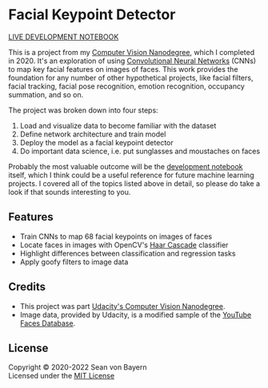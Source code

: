 # Facial Keypoint Detector

[LIVE DEVELOPMENT NOTEBOOK](https://seanvonb.github.io/facial-keypoint-detector/)

This is a project from my [Computer Vision Nanodegree](https://www.udacity.com/course/computer-vision-nanodegree--nd891), which I completed in 2020. It's an exploration of using [Convolutional Neural Networks](https://en.wikipedia.org/wiki/Convolutional_neural_network) (CNNs) to map key facial features on images of faces. This work provides the foundation for any number of other hypothetical projects, like facial filters, facial tracking, facial pose recognition, emotion recognition, occupancy summation, and so on.

The project was broken down into four steps:
1.	Load and visualize data to become familiar with the dataset
2.	Define network architecture and train model
3.	Deploy the model as a facial keypoint detector
4.	Do important data science, i.e. put sunglasses and moustaches on faces

Probably the most valuable outcome will be the [development notebook](https://seanvonb.github.io/facial-keypoint-detector/) itself, which I think could be a useful reference for future machine learning projects. I covered all of the topics listed above in detail, so please do take a look if that sounds interesting to you.

## Features

-   Train CNNs to map 68 facial keypoints on images of faces
-	Locate faces in images with OpenCV's [Haar Cascade](https://docs.opencv.org/3.4/db/d28/tutorial_cascade_classifier.html) classifier
-	Highlight differences between classification and regression tasks
-	Apply goofy filters to image data

## Credits

-   This project was part [Udacity's Computer Vision Nanodegree](https://www.udacity.com/course/computer-vision-nanodegree--nd891).
-   Image data, provided by Udacity, is a modified sample of the [YouTube Faces Database](https://www.cs.tau.ac.il/~wolf/ytfaces/).

## License

Copyright © 2020-2022 Sean von Bayern  
Licensed under the [MIT License](LICENSE.md)
